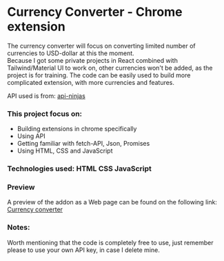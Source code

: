 # Currency Converter - Chrome extension
The currency converter will focus on converting limited number of currencies to USD-dollar at this the moment. <br>
Because I got some private projects in React combined with Tailwind/Material UI to work on, other currencies won't be added, as the project is for training.
The code can be easily used to build more complicated extension, with more currencies and features.

API used is from: [api-ninjas](https://api-ninjas.com/)

### This project focus on:
* Building extensions in chrome specifically
* Using API 
* Getting familiar with fetch-API, Json, Promises
* Using HTML, CSS and JavaScript

### Technologies used: HTML CSS JavaScript
### Preview
A preview of the addon as a Web page can be found on the following link:  [Currency converter](https://codepen.io/TNsCodes/pen/vYVyOvb)

### Notes:
Worth mentioning that the code is completely free to use, just remember please to use your own API key, in case I delete mine.
